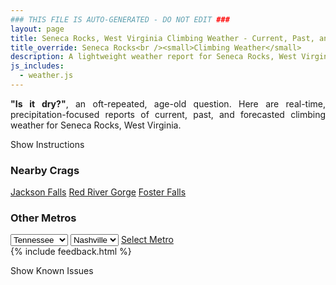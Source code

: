 ```yaml
---
### THIS FILE IS AUTO-GENERATED - DO NOT EDIT ###
layout: page
title: Seneca Rocks, West Virginia Climbing Weather - Current, Past, and Forecasted Report
title_override: Seneca Rocks<br /><small>Climbing Weather</small>
description: A lightweight weather report for Seneca Rocks, West Virginia. Optimized for slow internet connections.
js_includes:
  - weather.js
---
```


<section class="measure center lh-copy f5-ns f6 ph2 mv4" style="text-align: justify;">
<strong>"Is it dry?"</strong>, an oft-repeated, age-old question. Here are real-time,
precipitation-focused reports of current, past, and forecasted climbing weather for Seneca Rocks, West Virginia.
</section>

<p id="settings-toggle" class="mw5 b center tc hover-light-red black-70 pointer">Show Instructions</p>
<section id="settings" class="overflow-hidden" style="display:none;">
    <div class="mv2 ph2 center">
        <div class="fn f6 tc pv2">
            <p class="measure lh-copy center"><strong>Show/hide hourly forecasts</strong> by clicking the desired day.</p>
            <hr class="mw5 p0 mv2 o-60 b0 bt b--light-red light-red bg-light-red">
            <p class="measure lh-copy center"><strong>Current and Past conditions</strong> are measured by the nearest weather station. <strong>Forecast conditions</strong> are calculated and polled separately.</p>
            <hr class="mw5 p0 mv2 o-60 b0 bt b--light-red light-red bg-light-red">
            <p class="measure lh-copy center"><strong>Having issues?</strong> Try <a id="clear-cache" class="no-underline relative fancy-link light-red hover-light-red" href="#">clearing the local cache</a>.</p>
            <hr class="mw5 p0 mv2 o-60 b0 bt b--light-red light-red bg-light-red">
            <p class="measure lh-copy center">Weather data sourced from <a class="no-underline fancy-link relative light-red" target="_blank" href="https://www.weather.gov/documentation/services-web-api">weather.gov</a>.</p>
        </div>
    </div>
</section>
<section id="weather" data-crag="seneca-rocks-west-virginia" class="mv4-ns mv3 ph2 center"></section>
<section id="nearby" class="tc lh-copy">
  <h3>Nearby Crags</h3>
<a class="nowrap no-underline fancy-link relative light-red mh3" href="/crags/jackson-falls-illinois-weather.html">Jackson Falls</a>
<a class="nowrap no-underline fancy-link relative light-red mh3" href="/crags/red-river-gorge-kentucky-weather.html">Red River Gorge</a>
<a class="nowrap no-underline fancy-link relative light-red mh3" href="/crags/foster-falls-tennessee-weather.html">Foster Falls</a>
</section>
<section id="nearby" class="tc lh-copy">
  <h3>Other Metros</h3>
  <select class="ma1 bg-near-white pa2" id="stateSel">
    <option value="Texas">Texas</option>
    <option value="Washington">Washington</option>
    <option value="Colorado">Colorado</option>
    <option value="Tennessee" selected>Tennessee</option>
    <option value="Utah">Utah</option>
    <option value="California">California</option>
  </select>
  <select class="ma1 bg-near-white pa2" id="citySel">
    <option value="Nashville" selected>Nashville</option>
  </select>
  <a id="selectMetro" class="f6 link dim ph3 pv2 ma1 dib white bg-light-red" href="/crags/nashville-tennessee-weather.html">Select Metro</a>
  <script>
    var states = [];
    states["Texas"] = "Austin"
    states["Washington"] = "Seattle"
    states["Colorado"] = "Denver"
    states["Tennessee"] = "Nashville"
    states["Utah"] = "Salt Lake City"
    states["California"] = "San Francisco|Los Angeles"
  </script>
</section>
{% include feedback.html %}
<p id="issues-toggle" class="mw5 b center tc hover-light-red black-70 pointer">Show Known Issues</p>
<section id="issues" class="overflow-hidden tc f6">
</section>

<script>
  var weekly_LWX_14_57 = {"updated":"2021-11-27T08:31:33+00:00","units":"us","forecastGenerator":"BaselineForecastGenerator","generatedAt":"2021-11-27T08:45:54+00:00","updateTime":"2021-11-27T08:31:33+00:00","validTimes":"2021-11-27T02:00:00+00:00/P7DT23H","elevation":{"unitCode":"wmoUnit:m","value":631.8504},"periods":[{"number":1,"name":"Overnight","startTime":"2021-11-27T03:00:00-05:00","endTime":"2021-11-27T06:00:00-05:00","isDaytime":false,"temperature":23,"temperatureUnit":"F","temperatureTrend":null,"windSpeed":"10 mph","windDirection":"W","icon":"https://api.weather.gov/icons/land/night/snow,20?size=medium","shortForecast":"Slight Chance Snow Showers","detailedForecast":"A slight chance of snow showers. Mostly cloudy, with a low around 23. West wind around 10 mph, with gusts as high as 23 mph. Chance of precipitation is 20%."},{"number":2,"name":"Saturday","startTime":"2021-11-27T06:00:00-05:00","endTime":"2021-11-27T18:00:00-05:00","isDaytime":true,"temperature":40,"temperatureUnit":"F","temperatureTrend":null,"windSpeed":"6 to 10 mph","windDirection":"W","icon":"https://api.weather.gov/icons/land/day/snow,20/sct?size=medium","shortForecast":"Slight Chance Snow Showers then Mostly Sunny","detailedForecast":"A slight chance of snow showers before 7am. Mostly sunny, with a high near 40. West wind 6 to 10 mph, with gusts as high as 24 mph. Chance of precipitation is 20%."},{"number":3,"name":"Saturday Night","startTime":"2021-11-27T18:00:00-05:00","endTime":"2021-11-28T06:00:00-05:00","isDaytime":false,"temperature":32,"temperatureUnit":"F","temperatureTrend":null,"windSpeed":"3 to 9 mph","windDirection":"SW","icon":"https://api.weather.gov/icons/land/night/snow,30/snow,20?size=medium","shortForecast":"Chance Light Snow","detailedForecast":"A chance of snow between 7pm and midnight, then a slight chance of rain and snow between midnight and 4am. Partly cloudy, with a low around 32. Southwest wind 3 to 9 mph. Chance of precipitation is 30%."},{"number":4,"name":"Sunday","startTime":"2021-11-28T06:00:00-05:00","endTime":"2021-11-28T18:00:00-05:00","isDaytime":true,"temperature":42,"temperatureUnit":"F","temperatureTrend":null,"windSpeed":"8 to 13 mph","windDirection":"W","icon":"https://api.weather.gov/icons/land/day/bkn/snow,20?size=medium","shortForecast":"Partly Sunny then Slight Chance Rain And Snow Showers","detailedForecast":"A slight chance of rain and snow showers after 1pm. Partly sunny, with a high near 42. West wind 8 to 13 mph, with gusts as high as 28 mph. Chance of precipitation is 20%."},{"number":5,"name":"Sunday Night","startTime":"2021-11-28T18:00:00-05:00","endTime":"2021-11-29T06:00:00-05:00","isDaytime":false,"temperature":24,"temperatureUnit":"F","temperatureTrend":null,"windSpeed":"13 mph","windDirection":"W","icon":"https://api.weather.gov/icons/land/night/snow,30?size=medium","shortForecast":"Chance Rain And Snow Showers","detailedForecast":"A chance of rain and snow showers. Mostly cloudy, with a low around 24. West wind around 13 mph, with gusts as high as 25 mph. Chance of precipitation is 30%. New snow accumulation of less than half an inch possible."},{"number":6,"name":"Monday","startTime":"2021-11-29T06:00:00-05:00","endTime":"2021-11-29T18:00:00-05:00","isDaytime":true,"temperature":34,"temperatureUnit":"F","temperatureTrend":null,"windSpeed":"8 to 12 mph","windDirection":"W","icon":"https://api.weather.gov/icons/land/day/snow,30/snow,20?size=medium","shortForecast":"Chance Snow Showers","detailedForecast":"A chance of snow showers before 1pm. Partly sunny, with a high near 34. Chance of precipitation is 30%. New snow accumulation of less than half an inch possible."},{"number":7,"name":"Monday Night","startTime":"2021-11-29T18:00:00-05:00","endTime":"2021-11-30T06:00:00-05:00","isDaytime":false,"temperature":26,"temperatureUnit":"F","temperatureTrend":null,"windSpeed":"7 mph","windDirection":"W","icon":"https://api.weather.gov/icons/land/night/bkn/snow?size=medium","shortForecast":"Mostly Cloudy then Slight Chance Snow Showers","detailedForecast":"A slight chance of snow showers after 1am. Mostly cloudy, with a low around 26."},{"number":8,"name":"Tuesday","startTime":"2021-11-30T06:00:00-05:00","endTime":"2021-11-30T18:00:00-05:00","isDaytime":true,"temperature":46,"temperatureUnit":"F","temperatureTrend":null,"windSpeed":"6 to 12 mph","windDirection":"W","icon":"https://api.weather.gov/icons/land/day/snow/sct?size=medium","shortForecast":"Slight Chance Snow Showers then Mostly Sunny","detailedForecast":"A slight chance of snow showers before 7am. Mostly sunny, with a high near 46."},{"number":9,"name":"Tuesday Night","startTime":"2021-11-30T18:00:00-05:00","endTime":"2021-12-01T06:00:00-05:00","isDaytime":false,"temperature":32,"temperatureUnit":"F","temperatureTrend":null,"windSpeed":"10 mph","windDirection":"W","icon":"https://api.weather.gov/icons/land/night/sct?size=medium","shortForecast":"Partly Cloudy","detailedForecast":"Partly cloudy, with a low around 32."},{"number":10,"name":"Wednesday","startTime":"2021-12-01T06:00:00-05:00","endTime":"2021-12-01T18:00:00-05:00","isDaytime":true,"temperature":46,"temperatureUnit":"F","temperatureTrend":null,"windSpeed":"10 mph","windDirection":"W","icon":"https://api.weather.gov/icons/land/day/sct?size=medium","shortForecast":"Mostly Sunny","detailedForecast":"Mostly sunny, with a high near 46."},{"number":11,"name":"Wednesday Night","startTime":"2021-12-01T18:00:00-05:00","endTime":"2021-12-02T06:00:00-05:00","isDaytime":false,"temperature":35,"temperatureUnit":"F","temperatureTrend":null,"windSpeed":"8 to 12 mph","windDirection":"W","icon":"https://api.weather.gov/icons/land/night/bkn?size=medium","shortForecast":"Mostly Cloudy","detailedForecast":"Mostly cloudy, with a low around 35."},{"number":12,"name":"Thursday","startTime":"2021-12-02T06:00:00-05:00","endTime":"2021-12-02T18:00:00-05:00","isDaytime":true,"temperature":53,"temperatureUnit":"F","temperatureTrend":null,"windSpeed":"14 mph","windDirection":"W","icon":"https://api.weather.gov/icons/land/day/bkn?size=medium","shortForecast":"Partly Sunny","detailedForecast":"Partly sunny, with a high near 53."},{"number":13,"name":"Thursday Night","startTime":"2021-12-02T18:00:00-05:00","endTime":"2021-12-03T06:00:00-05:00","isDaytime":false,"temperature":40,"temperatureUnit":"F","temperatureTrend":null,"windSpeed":"12 mph","windDirection":"W","icon":"https://api.weather.gov/icons/land/night/sct?size=medium","shortForecast":"Partly Cloudy","detailedForecast":"Partly cloudy, with a low around 40."},{"number":14,"name":"Friday","startTime":"2021-12-03T06:00:00-05:00","endTime":"2021-12-03T18:00:00-05:00","isDaytime":true,"temperature":56,"temperatureUnit":"F","temperatureTrend":null,"windSpeed":"10 mph","windDirection":"W","icon":"https://api.weather.gov/icons/land/day/sct/rain_showers?size=medium","shortForecast":"Mostly Sunny then Slight Chance Rain Showers","detailedForecast":"A slight chance of rain showers after 1pm. Mostly sunny, with a high near 56."}]}
  var hourly_LWX_14_57 = {"@context":["https://geojson.org/geojson-ld/geojson-context.jsonld",{"@version":"1.1","wx":"https://api.weather.gov/ontology#","geo":"http://www.opengis.net/ont/geosparql#","unit":"http://codes.wmo.int/common/unit/","@vocab":"https://api.weather.gov/ontology#"}],"type":"Feature","geometry":{"type":"Polygon","coordinates":[[[-79.3972496,38.8393141],[-79.40051389999999,38.8173131],[-79.37227449999999,38.8147678],[-79.36900429999999,38.8367685],[-79.3972496,38.8393141]]]},"properties":{"updated":"2021-11-27T08:31:33+00:00","units":"us","forecastGenerator":"HourlyForecastGenerator","generatedAt":"2021-11-27T08:45:56+00:00","updateTime":"2021-11-27T08:31:33+00:00","validTimes":"2021-11-27T02:00:00+00:00/P7DT23H","elevation":{"unitCode":"wmoUnit:m","value":631.8504},"periods":[{"number":1,"name":"","startTime":"2021-11-27T03:00:00-05:00","endTime":"2021-11-27T04:00:00-05:00","isDaytime":false,"temperature":24,"temperatureUnit":"F","temperatureTrend":null,"windSpeed":"10 mph","windDirection":"W","icon":"https://api.weather.gov/icons/land/night/snow,20?size=small","shortForecast":"Slight Chance Snow Showers","detailedForecast":""},{"number":2,"name":"","startTime":"2021-11-27T04:00:00-05:00","endTime":"2021-11-27T05:00:00-05:00","isDaytime":false,"temperature":24,"temperatureUnit":"F","temperatureTrend":null,"windSpeed":"10 mph","windDirection":"W","icon":"https://api.weather.gov/icons/land/night/snow,20?size=small","shortForecast":"Slight Chance Snow Showers","detailedForecast":""},{"number":3,"name":"","startTime":"2021-11-27T05:00:00-05:00","endTime":"2021-11-27T06:00:00-05:00","isDaytime":false,"temperature":23,"temperatureUnit":"F","temperatureTrend":null,"windSpeed":"10 mph","windDirection":"W","icon":"https://api.weather.gov/icons/land/night/snow,20?size=small","shortForecast":"Slight Chance Snow Showers","detailedForecast":""},{"number":4,"name":"","startTime":"2021-11-27T06:00:00-05:00","endTime":"2021-11-27T07:00:00-05:00","isDaytime":true,"temperature":23,"temperatureUnit":"F","temperatureTrend":null,"windSpeed":"10 mph","windDirection":"W","icon":"https://api.weather.gov/icons/land/day/snow,20?size=small","shortForecast":"Slight Chance Snow Showers","detailedForecast":""},{"number":5,"name":"","startTime":"2021-11-27T07:00:00-05:00","endTime":"2021-11-27T08:00:00-05:00","isDaytime":true,"temperature":23,"temperatureUnit":"F","temperatureTrend":null,"windSpeed":"9 mph","windDirection":"W","icon":"https://api.weather.gov/icons/land/day/bkn?size=small","shortForecast":"Mostly Cloudy","detailedForecast":""},{"number":6,"name":"","startTime":"2021-11-27T08:00:00-05:00","endTime":"2021-11-27T09:00:00-05:00","isDaytime":true,"temperature":24,"temperatureUnit":"F","temperatureTrend":null,"windSpeed":"9 mph","windDirection":"W","icon":"https://api.weather.gov/icons/land/day/bkn?size=small","shortForecast":"Partly Sunny","detailedForecast":""},{"number":7,"name":"","startTime":"2021-11-27T09:00:00-05:00","endTime":"2021-11-27T10:00:00-05:00","isDaytime":true,"temperature":24,"temperatureUnit":"F","temperatureTrend":null,"windSpeed":"9 mph","windDirection":"W","icon":"https://api.weather.gov/icons/land/day/sct?size=small","shortForecast":"Mostly Sunny","detailedForecast":""},{"number":8,"name":"","startTime":"2021-11-27T10:00:00-05:00","endTime":"2021-11-27T11:00:00-05:00","isDaytime":true,"temperature":29,"temperatureUnit":"F","temperatureTrend":null,"windSpeed":"10 mph","windDirection":"W","icon":"https://api.weather.gov/icons/land/day/sct?size=small","shortForecast":"Mostly Sunny","detailedForecast":""},{"number":9,"name":"","startTime":"2021-11-27T11:00:00-05:00","endTime":"2021-11-27T12:00:00-05:00","isDaytime":true,"temperature":32,"temperatureUnit":"F","temperatureTrend":null,"windSpeed":"10 mph","windDirection":"W","icon":"https://api.weather.gov/icons/land/day/sct?size=small","shortForecast":"Mostly Sunny","detailedForecast":""},{"number":10,"name":"","startTime":"2021-11-27T12:00:00-05:00","endTime":"2021-11-27T13:00:00-05:00","isDaytime":true,"temperature":36,"temperatureUnit":"F","temperatureTrend":null,"windSpeed":"10 mph","windDirection":"W","icon":"https://api.weather.gov/icons/land/day/sct?size=small","shortForecast":"Mostly Sunny","detailedForecast":""},{"number":11,"name":"","startTime":"2021-11-27T13:00:00-05:00","endTime":"2021-11-27T14:00:00-05:00","isDaytime":true,"temperature":38,"temperatureUnit":"F","temperatureTrend":null,"windSpeed":"10 mph","windDirection":"W","icon":"https://api.weather.gov/icons/land/day/sct?size=small","shortForecast":"Mostly Sunny","detailedForecast":""},{"number":12,"name":"","startTime":"2021-11-27T14:00:00-05:00","endTime":"2021-11-27T15:00:00-05:00","isDaytime":true,"temperature":40,"temperatureUnit":"F","temperatureTrend":null,"windSpeed":"9 mph","windDirection":"W","icon":"https://api.weather.gov/icons/land/day/sct?size=small","shortForecast":"Mostly Sunny","detailedForecast":""},{"number":13,"name":"","startTime":"2021-11-27T15:00:00-05:00","endTime":"2021-11-27T16:00:00-05:00","isDaytime":true,"temperature":40,"temperatureUnit":"F","temperatureTrend":null,"windSpeed":"8 mph","windDirection":"W","icon":"https://api.weather.gov/icons/land/day/sct?size=small","shortForecast":"Mostly Sunny","detailedForecast":""},{"number":14,"name":"","startTime":"2021-11-27T16:00:00-05:00","endTime":"2021-11-27T17:00:00-05:00","isDaytime":true,"temperature":39,"temperatureUnit":"F","temperatureTrend":null,"windSpeed":"7 mph","windDirection":"W","icon":"https://api.weather.gov/icons/land/day/sct?size=small","shortForecast":"Mostly Sunny","detailedForecast":""},{"number":15,"name":"","startTime":"2021-11-27T17:00:00-05:00","endTime":"2021-11-27T18:00:00-05:00","isDaytime":true,"temperature":35,"temperatureUnit":"F","temperatureTrend":null,"windSpeed":"6 mph","windDirection":"W","icon":"https://api.weather.gov/icons/land/day/bkn?size=small","shortForecast":"Partly Sunny","detailedForecast":""},{"number":16,"name":"","startTime":"2021-11-27T18:00:00-05:00","endTime":"2021-11-27T19:00:00-05:00","isDaytime":false,"temperature":33,"temperatureUnit":"F","temperatureTrend":null,"windSpeed":"5 mph","windDirection":"SW","icon":"https://api.weather.gov/icons/land/night/bkn?size=small","shortForecast":"Mostly Cloudy","detailedForecast":""},{"number":17,"name":"","startTime":"2021-11-27T19:00:00-05:00","endTime":"2021-11-27T20:00:00-05:00","isDaytime":false,"temperature":33,"temperatureUnit":"F","temperatureTrend":null,"windSpeed":"3 mph","windDirection":"SW","icon":"https://api.weather.gov/icons/land/night/snow?size=small","shortForecast":"Chance Light Snow","detailedForecast":""},{"number":18,"name":"","startTime":"2021-11-27T20:00:00-05:00","endTime":"2021-11-27T21:00:00-05:00","isDaytime":false,"temperature":33,"temperatureUnit":"F","temperatureTrend":null,"windSpeed":"3 mph","windDirection":"SW","icon":"https://api.weather.gov/icons/land/night/snow?size=small","shortForecast":"Chance Light Snow","detailedForecast":""},{"number":19,"name":"","startTime":"2021-11-27T21:00:00-05:00","endTime":"2021-11-27T22:00:00-05:00","isDaytime":false,"temperature":33,"temperatureUnit":"F","temperatureTrend":null,"windSpeed":"3 mph","windDirection":"S","icon":"https://api.weather.gov/icons/land/night/snow?size=small","shortForecast":"Chance Light Snow","detailedForecast":""},{"number":20,"name":"","startTime":"2021-11-27T22:00:00-05:00","endTime":"2021-11-27T23:00:00-05:00","isDaytime":false,"temperature":33,"temperatureUnit":"F","temperatureTrend":null,"windSpeed":"3 mph","windDirection":"S","icon":"https://api.weather.gov/icons/land/night/snow?size=small","shortForecast":"Slight Chance Light Snow","detailedForecast":""},{"number":21,"name":"","startTime":"2021-11-27T23:00:00-05:00","endTime":"2021-11-28T00:00:00-05:00","isDaytime":false,"temperature":34,"temperatureUnit":"F","temperatureTrend":null,"windSpeed":"5 mph","windDirection":"S","icon":"https://api.weather.gov/icons/land/night/snow?size=small","shortForecast":"Slight Chance Light Snow","detailedForecast":""},{"number":22,"name":"","startTime":"2021-11-28T00:00:00-05:00","endTime":"2021-11-28T01:00:00-05:00","isDaytime":false,"temperature":35,"temperatureUnit":"F","temperatureTrend":null,"windSpeed":"6 mph","windDirection":"SW","icon":"https://api.weather.gov/icons/land/night/snow?size=small","shortForecast":"Slight Chance Rain And Snow","detailedForecast":""},{"number":23,"name":"","startTime":"2021-11-28T01:00:00-05:00","endTime":"2021-11-28T02:00:00-05:00","isDaytime":false,"temperature":36,"temperatureUnit":"F","temperatureTrend":null,"windSpeed":"7 mph","windDirection":"SW","icon":"https://api.weather.gov/icons/land/night/snow?size=small","shortForecast":"Slight Chance Rain And Snow","detailedForecast":""},{"number":24,"name":"","startTime":"2021-11-28T02:00:00-05:00","endTime":"2021-11-28T03:00:00-05:00","isDaytime":false,"temperature":36,"temperatureUnit":"F","temperatureTrend":null,"windSpeed":"8 mph","windDirection":"W","icon":"https://api.weather.gov/icons/land/night/snow?size=small","shortForecast":"Slight Chance Rain And Snow","detailedForecast":""},{"number":25,"name":"","startTime":"2021-11-28T03:00:00-05:00","endTime":"2021-11-28T04:00:00-05:00","isDaytime":false,"temperature":35,"temperatureUnit":"F","temperatureTrend":null,"windSpeed":"9 mph","windDirection":"W","icon":"https://api.weather.gov/icons/land/night/snow?size=small","shortForecast":"Slight Chance Rain And Snow","detailedForecast":""},{"number":26,"name":"","startTime":"2021-11-28T04:00:00-05:00","endTime":"2021-11-28T05:00:00-05:00","isDaytime":false,"temperature":35,"temperatureUnit":"F","temperatureTrend":null,"windSpeed":"9 mph","windDirection":"W","icon":"https://api.weather.gov/icons/land/night/sct?size=small","shortForecast":"Partly Cloudy","detailedForecast":""},{"number":27,"name":"","startTime":"2021-11-28T05:00:00-05:00","endTime":"2021-11-28T06:00:00-05:00","isDaytime":false,"temperature":34,"temperatureUnit":"F","temperatureTrend":null,"windSpeed":"9 mph","windDirection":"W","icon":"https://api.weather.gov/icons/land/night/sct?size=small","shortForecast":"Partly Cloudy","detailedForecast":""},{"number":28,"name":"","startTime":"2021-11-28T06:00:00-05:00","endTime":"2021-11-28T07:00:00-05:00","isDaytime":true,"temperature":34,"temperatureUnit":"F","temperatureTrend":null,"windSpeed":"9 mph","windDirection":"W","icon":"https://api.weather.gov/icons/land/day/sct?size=small","shortForecast":"Mostly Sunny","detailedForecast":""},{"number":29,"name":"","startTime":"2021-11-28T07:00:00-05:00","endTime":"2021-11-28T08:00:00-05:00","isDaytime":true,"temperature":35,"temperatureUnit":"F","temperatureTrend":null,"windSpeed":"8 mph","windDirection":"W","icon":"https://api.weather.gov/icons/land/day/sct?size=small","shortForecast":"Mostly Sunny","detailedForecast":""},{"number":30,"name":"","startTime":"2021-11-28T08:00:00-05:00","endTime":"2021-11-28T09:00:00-05:00","isDaytime":true,"temperature":36,"temperatureUnit":"F","temperatureTrend":null,"windSpeed":"9 mph","windDirection":"W","icon":"https://api.weather.gov/icons/land/day/sct?size=small","shortForecast":"Mostly Sunny","detailedForecast":""},{"number":31,"name":"","startTime":"2021-11-28T09:00:00-05:00","endTime":"2021-11-28T10:00:00-05:00","isDaytime":true,"temperature":39,"temperatureUnit":"F","temperatureTrend":null,"windSpeed":"10 mph","windDirection":"W","icon":"https://api.weather.gov/icons/land/day/sct?size=small","shortForecast":"Mostly Sunny","detailedForecast":""},{"number":32,"name":"","startTime":"2021-11-28T10:00:00-05:00","endTime":"2021-11-28T11:00:00-05:00","isDaytime":true,"temperature":40,"temperatureUnit":"F","temperatureTrend":null,"windSpeed":"12 mph","windDirection":"W","icon":"https://api.weather.gov/icons/land/day/bkn?size=small","shortForecast":"Partly Sunny","detailedForecast":""},{"number":33,"name":"","startTime":"2021-11-28T11:00:00-05:00","endTime":"2021-11-28T12:00:00-05:00","isDaytime":true,"temperature":41,"temperatureUnit":"F","temperatureTrend":null,"windSpeed":"12 mph","windDirection":"W","icon":"https://api.weather.gov/icons/land/day/bkn?size=small","shortForecast":"Partly Sunny","detailedForecast":""},{"number":34,"name":"","startTime":"2021-11-28T12:00:00-05:00","endTime":"2021-11-28T13:00:00-05:00","isDaytime":true,"temperature":41,"temperatureUnit":"F","temperatureTrend":null,"windSpeed":"12 mph","windDirection":"W","icon":"https://api.weather.gov/icons/land/day/bkn?size=small","shortForecast":"Partly Sunny","detailedForecast":""},{"number":35,"name":"","startTime":"2021-11-28T13:00:00-05:00","endTime":"2021-11-28T14:00:00-05:00","isDaytime":true,"temperature":41,"temperatureUnit":"F","temperatureTrend":null,"windSpeed":"13 mph","windDirection":"W","icon":"https://api.weather.gov/icons/land/day/snow?size=small","shortForecast":"Slight Chance Rain And Snow Showers","detailedForecast":""},{"number":36,"name":"","startTime":"2021-11-28T14:00:00-05:00","endTime":"2021-11-28T15:00:00-05:00","isDaytime":true,"temperature":40,"temperatureUnit":"F","temperatureTrend":null,"windSpeed":"13 mph","windDirection":"W","icon":"https://api.weather.gov/icons/land/day/snow?size=small","shortForecast":"Slight Chance Rain And Snow Showers","detailedForecast":""},{"number":37,"name":"","startTime":"2021-11-28T15:00:00-05:00","endTime":"2021-11-28T16:00:00-05:00","isDaytime":true,"temperature":39,"temperatureUnit":"F","temperatureTrend":null,"windSpeed":"13 mph","windDirection":"W","icon":"https://api.weather.gov/icons/land/day/snow?size=small","shortForecast":"Slight Chance Rain And Snow Showers","detailedForecast":""},{"number":38,"name":"","startTime":"2021-11-28T16:00:00-05:00","endTime":"2021-11-28T17:00:00-05:00","isDaytime":true,"temperature":38,"temperatureUnit":"F","temperatureTrend":null,"windSpeed":"13 mph","windDirection":"W","icon":"https://api.weather.gov/icons/land/day/snow?size=small","shortForecast":"Slight Chance Rain And Snow Showers","detailedForecast":""},{"number":39,"name":"","startTime":"2021-11-28T17:00:00-05:00","endTime":"2021-11-28T18:00:00-05:00","isDaytime":true,"temperature":36,"temperatureUnit":"F","temperatureTrend":null,"windSpeed":"13 mph","windDirection":"W","icon":"https://api.weather.gov/icons/land/day/snow?size=small","shortForecast":"Slight Chance Rain And Snow Showers","detailedForecast":""},{"number":40,"name":"","startTime":"2021-11-28T18:00:00-05:00","endTime":"2021-11-28T19:00:00-05:00","isDaytime":false,"temperature":35,"temperatureUnit":"F","temperatureTrend":null,"windSpeed":"13 mph","windDirection":"W","icon":"https://api.weather.gov/icons/land/night/snow?size=small","shortForecast":"Slight Chance Rain And Snow Showers","detailedForecast":""},{"number":41,"name":"","startTime":"2021-11-28T19:00:00-05:00","endTime":"2021-11-28T20:00:00-05:00","isDaytime":false,"temperature":33,"temperatureUnit":"F","temperatureTrend":null,"windSpeed":"13 mph","windDirection":"W","icon":"https://api.weather.gov/icons/land/night/snow?size=small","shortForecast":"Chance Rain And Snow Showers","detailedForecast":""},{"number":42,"name":"","startTime":"2021-11-28T20:00:00-05:00","endTime":"2021-11-28T21:00:00-05:00","isDaytime":false,"temperature":32,"temperatureUnit":"F","temperatureTrend":null,"windSpeed":"13 mph","windDirection":"W","icon":"https://api.weather.gov/icons/land/night/snow?size=small","shortForecast":"Chance Rain And Snow Showers","detailedForecast":""},{"number":43,"name":"","startTime":"2021-11-28T21:00:00-05:00","endTime":"2021-11-28T22:00:00-05:00","isDaytime":false,"temperature":31,"temperatureUnit":"F","temperatureTrend":null,"windSpeed":"13 mph","windDirection":"W","icon":"https://api.weather.gov/icons/land/night/snow?size=small","shortForecast":"Chance Rain And Snow Showers","detailedForecast":""},{"number":44,"name":"","startTime":"2021-11-28T22:00:00-05:00","endTime":"2021-11-28T23:00:00-05:00","isDaytime":false,"temperature":30,"temperatureUnit":"F","temperatureTrend":null,"windSpeed":"13 mph","windDirection":"W","icon":"https://api.weather.gov/icons/land/night/snow?size=small","shortForecast":"Chance Snow Showers","detailedForecast":""},{"number":45,"name":"","startTime":"2021-11-28T23:00:00-05:00","endTime":"2021-11-29T00:00:00-05:00","isDaytime":false,"temperature":29,"temperatureUnit":"F","temperatureTrend":null,"windSpeed":"13 mph","windDirection":"W","icon":"https://api.weather.gov/icons/land/night/snow?size=small","shortForecast":"Chance Snow Showers","detailedForecast":""},{"number":46,"name":"","startTime":"2021-11-29T00:00:00-05:00","endTime":"2021-11-29T01:00:00-05:00","isDaytime":false,"temperature":28,"temperatureUnit":"F","temperatureTrend":null,"windSpeed":"13 mph","windDirection":"W","icon":"https://api.weather.gov/icons/land/night/snow?size=small","shortForecast":"Chance Snow Showers","detailedForecast":""},{"number":47,"name":"","startTime":"2021-11-29T01:00:00-05:00","endTime":"2021-11-29T02:00:00-05:00","isDaytime":false,"temperature":27,"temperatureUnit":"F","temperatureTrend":null,"windSpeed":"13 mph","windDirection":"W","icon":"https://api.weather.gov/icons/land/night/snow?size=small","shortForecast":"Chance Snow Showers","detailedForecast":""},{"number":48,"name":"","startTime":"2021-11-29T02:00:00-05:00","endTime":"2021-11-29T03:00:00-05:00","isDaytime":false,"temperature":26,"temperatureUnit":"F","temperatureTrend":null,"windSpeed":"13 mph","windDirection":"W","icon":"https://api.weather.gov/icons/land/night/snow?size=small","shortForecast":"Chance Snow Showers","detailedForecast":""},{"number":49,"name":"","startTime":"2021-11-29T03:00:00-05:00","endTime":"2021-11-29T04:00:00-05:00","isDaytime":false,"temperature":25,"temperatureUnit":"F","temperatureTrend":null,"windSpeed":"13 mph","windDirection":"W","icon":"https://api.weather.gov/icons/land/night/snow?size=small","shortForecast":"Chance Snow Showers","detailedForecast":""},{"number":50,"name":"","startTime":"2021-11-29T04:00:00-05:00","endTime":"2021-11-29T05:00:00-05:00","isDaytime":false,"temperature":25,"temperatureUnit":"F","temperatureTrend":null,"windSpeed":"13 mph","windDirection":"W","icon":"https://api.weather.gov/icons/land/night/snow?size=small","shortForecast":"Chance Snow Showers","detailedForecast":""},{"number":51,"name":"","startTime":"2021-11-29T05:00:00-05:00","endTime":"2021-11-29T06:00:00-05:00","isDaytime":false,"temperature":25,"temperatureUnit":"F","temperatureTrend":null,"windSpeed":"12 mph","windDirection":"W","icon":"https://api.weather.gov/icons/land/night/snow?size=small","shortForecast":"Chance Snow Showers","detailedForecast":""},{"number":52,"name":"","startTime":"2021-11-29T06:00:00-05:00","endTime":"2021-11-29T07:00:00-05:00","isDaytime":true,"temperature":24,"temperatureUnit":"F","temperatureTrend":null,"windSpeed":"12 mph","windDirection":"W","icon":"https://api.weather.gov/icons/land/day/snow?size=small","shortForecast":"Chance Snow Showers","detailedForecast":""},{"number":53,"name":"","startTime":"2021-11-29T07:00:00-05:00","endTime":"2021-11-29T08:00:00-05:00","isDaytime":true,"temperature":25,"temperatureUnit":"F","temperatureTrend":null,"windSpeed":"12 mph","windDirection":"W","icon":"https://api.weather.gov/icons/land/day/snow?size=small","shortForecast":"Slight Chance Snow Showers","detailedForecast":""},{"number":54,"name":"","startTime":"2021-11-29T08:00:00-05:00","endTime":"2021-11-29T09:00:00-05:00","isDaytime":true,"temperature":26,"temperatureUnit":"F","temperatureTrend":null,"windSpeed":"12 mph","windDirection":"W","icon":"https://api.weather.gov/icons/land/day/snow?size=small","shortForecast":"Slight Chance Snow Showers","detailedForecast":""},{"number":55,"name":"","startTime":"2021-11-29T09:00:00-05:00","endTime":"2021-11-29T10:00:00-05:00","isDaytime":true,"temperature":28,"temperatureUnit":"F","temperatureTrend":null,"windSpeed":"12 mph","windDirection":"NW","icon":"https://api.weather.gov/icons/land/day/snow?size=small","shortForecast":"Slight Chance Snow Showers","detailedForecast":""},{"number":56,"name":"","startTime":"2021-11-29T10:00:00-05:00","endTime":"2021-11-29T11:00:00-05:00","isDaytime":true,"temperature":30,"temperatureUnit":"F","temperatureTrend":null,"windSpeed":"12 mph","windDirection":"NW","icon":"https://api.weather.gov/icons/land/day/snow?size=small","shortForecast":"Slight Chance Snow Showers","detailedForecast":""},{"number":57,"name":"","startTime":"2021-11-29T11:00:00-05:00","endTime":"2021-11-29T12:00:00-05:00","isDaytime":true,"temperature":32,"temperatureUnit":"F","temperatureTrend":null,"windSpeed":"12 mph","windDirection":"NW","icon":"https://api.weather.gov/icons/land/day/snow?size=small","shortForecast":"Slight Chance Snow Showers","detailedForecast":""},{"number":58,"name":"","startTime":"2021-11-29T12:00:00-05:00","endTime":"2021-11-29T13:00:00-05:00","isDaytime":true,"temperature":33,"temperatureUnit":"F","temperatureTrend":null,"windSpeed":"12 mph","windDirection":"NW","icon":"https://api.weather.gov/icons/land/day/snow?size=small","shortForecast":"Slight Chance Snow Showers","detailedForecast":""},{"number":59,"name":"","startTime":"2021-11-29T13:00:00-05:00","endTime":"2021-11-29T14:00:00-05:00","isDaytime":true,"temperature":34,"temperatureUnit":"F","temperatureTrend":null,"windSpeed":"12 mph","windDirection":"NW","icon":"https://api.weather.gov/icons/land/day/bkn?size=small","shortForecast":"Partly Sunny","detailedForecast":""},{"number":60,"name":"","startTime":"2021-11-29T14:00:00-05:00","endTime":"2021-11-29T15:00:00-05:00","isDaytime":true,"temperature":34,"temperatureUnit":"F","temperatureTrend":null,"windSpeed":"10 mph","windDirection":"W","icon":"https://api.weather.gov/icons/land/day/bkn?size=small","shortForecast":"Partly Sunny","detailedForecast":""},{"number":61,"name":"","startTime":"2021-11-29T15:00:00-05:00","endTime":"2021-11-29T16:00:00-05:00","isDaytime":true,"temperature":34,"temperatureUnit":"F","temperatureTrend":null,"windSpeed":"9 mph","windDirection":"W","icon":"https://api.weather.gov/icons/land/day/bkn?size=small","shortForecast":"Partly Sunny","detailedForecast":""},{"number":62,"name":"","startTime":"2021-11-29T16:00:00-05:00","endTime":"2021-11-29T17:00:00-05:00","isDaytime":true,"temperature":33,"temperatureUnit":"F","temperatureTrend":null,"windSpeed":"9 mph","windDirection":"W","icon":"https://api.weather.gov/icons/land/day/bkn?size=small","shortForecast":"Partly Sunny","detailedForecast":""},{"number":63,"name":"","startTime":"2021-11-29T17:00:00-05:00","endTime":"2021-11-29T18:00:00-05:00","isDaytime":true,"temperature":32,"temperatureUnit":"F","temperatureTrend":null,"windSpeed":"8 mph","windDirection":"W","icon":"https://api.weather.gov/icons/land/day/bkn?size=small","shortForecast":"Partly Sunny","detailedForecast":""},{"number":64,"name":"","startTime":"2021-11-29T18:00:00-05:00","endTime":"2021-11-29T19:00:00-05:00","isDaytime":false,"temperature":30,"temperatureUnit":"F","temperatureTrend":null,"windSpeed":"7 mph","windDirection":"W","icon":"https://api.weather.gov/icons/land/night/bkn?size=small","shortForecast":"Mostly Cloudy","detailedForecast":""},{"number":65,"name":"","startTime":"2021-11-29T19:00:00-05:00","endTime":"2021-11-29T20:00:00-05:00","isDaytime":false,"temperature":29,"temperatureUnit":"F","temperatureTrend":null,"windSpeed":"6 mph","windDirection":"W","icon":"https://api.weather.gov/icons/land/night/bkn?size=small","shortForecast":"Mostly Cloudy","detailedForecast":""},{"number":66,"name":"","startTime":"2021-11-29T20:00:00-05:00","endTime":"2021-11-29T21:00:00-05:00","isDaytime":false,"temperature":28,"temperatureUnit":"F","temperatureTrend":null,"windSpeed":"6 mph","windDirection":"W","icon":"https://api.weather.gov/icons/land/night/bkn?size=small","shortForecast":"Mostly Cloudy","detailedForecast":""},{"number":67,"name":"","startTime":"2021-11-29T21:00:00-05:00","endTime":"2021-11-29T22:00:00-05:00","isDaytime":false,"temperature":27,"temperatureUnit":"F","temperatureTrend":null,"windSpeed":"5 mph","windDirection":"W","icon":"https://api.weather.gov/icons/land/night/bkn?size=small","shortForecast":"Mostly Cloudy","detailedForecast":""},{"number":68,"name":"","startTime":"2021-11-29T22:00:00-05:00","endTime":"2021-11-29T23:00:00-05:00","isDaytime":false,"temperature":27,"temperatureUnit":"F","temperatureTrend":null,"windSpeed":"5 mph","windDirection":"W","icon":"https://api.weather.gov/icons/land/night/bkn?size=small","shortForecast":"Mostly Cloudy","detailedForecast":""},{"number":69,"name":"","startTime":"2021-11-29T23:00:00-05:00","endTime":"2021-11-30T00:00:00-05:00","isDaytime":false,"temperature":27,"temperatureUnit":"F","temperatureTrend":null,"windSpeed":"5 mph","windDirection":"W","icon":"https://api.weather.gov/icons/land/night/bkn?size=small","shortForecast":"Mostly Cloudy","detailedForecast":""},{"number":70,"name":"","startTime":"2021-11-30T00:00:00-05:00","endTime":"2021-11-30T01:00:00-05:00","isDaytime":false,"temperature":28,"temperatureUnit":"F","temperatureTrend":null,"windSpeed":"5 mph","windDirection":"W","icon":"https://api.weather.gov/icons/land/night/bkn?size=small","shortForecast":"Mostly Cloudy","detailedForecast":""},{"number":71,"name":"","startTime":"2021-11-30T01:00:00-05:00","endTime":"2021-11-30T02:00:00-05:00","isDaytime":false,"temperature":28,"temperatureUnit":"F","temperatureTrend":null,"windSpeed":"5 mph","windDirection":"SW","icon":"https://api.weather.gov/icons/land/night/snow?size=small","shortForecast":"Slight Chance Snow Showers","detailedForecast":""},{"number":72,"name":"","startTime":"2021-11-30T02:00:00-05:00","endTime":"2021-11-30T03:00:00-05:00","isDaytime":false,"temperature":28,"temperatureUnit":"F","temperatureTrend":null,"windSpeed":"6 mph","windDirection":"W","icon":"https://api.weather.gov/icons/land/night/snow?size=small","shortForecast":"Slight Chance Snow Showers","detailedForecast":""},{"number":73,"name":"","startTime":"2021-11-30T03:00:00-05:00","endTime":"2021-11-30T04:00:00-05:00","isDaytime":false,"temperature":28,"temperatureUnit":"F","temperatureTrend":null,"windSpeed":"7 mph","windDirection":"W","icon":"https://api.weather.gov/icons/land/night/snow?size=small","shortForecast":"Slight Chance Snow Showers","detailedForecast":""},{"number":74,"name":"","startTime":"2021-11-30T04:00:00-05:00","endTime":"2021-11-30T05:00:00-05:00","isDaytime":false,"temperature":28,"temperatureUnit":"F","temperatureTrend":null,"windSpeed":"7 mph","windDirection":"W","icon":"https://api.weather.gov/icons/land/night/snow?size=small","shortForecast":"Slight Chance Snow Showers","detailedForecast":""},{"number":75,"name":"","startTime":"2021-11-30T05:00:00-05:00","endTime":"2021-11-30T06:00:00-05:00","isDaytime":false,"temperature":28,"temperatureUnit":"F","temperatureTrend":null,"windSpeed":"7 mph","windDirection":"W","icon":"https://api.weather.gov/icons/land/night/snow?size=small","shortForecast":"Slight Chance Snow Showers","detailedForecast":""},{"number":76,"name":"","startTime":"2021-11-30T06:00:00-05:00","endTime":"2021-11-30T07:00:00-05:00","isDaytime":true,"temperature":28,"temperatureUnit":"F","temperatureTrend":null,"windSpeed":"7 mph","windDirection":"W","icon":"https://api.weather.gov/icons/land/day/snow?size=small","shortForecast":"Slight Chance Snow Showers","detailedForecast":""},{"number":77,"name":"","startTime":"2021-11-30T07:00:00-05:00","endTime":"2021-11-30T08:00:00-05:00","isDaytime":true,"temperature":29,"temperatureUnit":"F","temperatureTrend":null,"windSpeed":"6 mph","windDirection":"W","icon":"https://api.weather.gov/icons/land/day/sct?size=small","shortForecast":"Mostly Sunny","detailedForecast":""},{"number":78,"name":"","startTime":"2021-11-30T08:00:00-05:00","endTime":"2021-11-30T09:00:00-05:00","isDaytime":true,"temperature":32,"temperatureUnit":"F","temperatureTrend":null,"windSpeed":"8 mph","windDirection":"W","icon":"https://api.weather.gov/icons/land/day/sct?size=small","shortForecast":"Mostly Sunny","detailedForecast":""},{"number":79,"name":"","startTime":"2021-11-30T09:00:00-05:00","endTime":"2021-11-30T10:00:00-05:00","isDaytime":true,"temperature":37,"temperatureUnit":"F","temperatureTrend":null,"windSpeed":"9 mph","windDirection":"W","icon":"https://api.weather.gov/icons/land/day/sct?size=small","shortForecast":"Mostly Sunny","detailedForecast":""},{"number":80,"name":"","startTime":"2021-11-30T10:00:00-05:00","endTime":"2021-11-30T11:00:00-05:00","isDaytime":true,"temperature":40,"temperatureUnit":"F","temperatureTrend":null,"windSpeed":"10 mph","windDirection":"W","icon":"https://api.weather.gov/icons/land/day/sct?size=small","shortForecast":"Mostly Sunny","detailedForecast":""},{"number":81,"name":"","startTime":"2021-11-30T11:00:00-05:00","endTime":"2021-11-30T12:00:00-05:00","isDaytime":true,"temperature":43,"temperatureUnit":"F","temperatureTrend":null,"windSpeed":"12 mph","windDirection":"W","icon":"https://api.weather.gov/icons/land/day/sct?size=small","shortForecast":"Mostly Sunny","detailedForecast":""},{"number":82,"name":"","startTime":"2021-11-30T12:00:00-05:00","endTime":"2021-11-30T13:00:00-05:00","isDaytime":true,"temperature":44,"temperatureUnit":"F","temperatureTrend":null,"windSpeed":"12 mph","windDirection":"W","icon":"https://api.weather.gov/icons/land/day/sct?size=small","shortForecast":"Mostly Sunny","detailedForecast":""},{"number":83,"name":"","startTime":"2021-11-30T13:00:00-05:00","endTime":"2021-11-30T14:00:00-05:00","isDaytime":true,"temperature":45,"temperatureUnit":"F","temperatureTrend":null,"windSpeed":"12 mph","windDirection":"W","icon":"https://api.weather.gov/icons/land/day/sct?size=small","shortForecast":"Mostly Sunny","detailedForecast":""},{"number":84,"name":"","startTime":"2021-11-30T14:00:00-05:00","endTime":"2021-11-30T15:00:00-05:00","isDaytime":true,"temperature":45,"temperatureUnit":"F","temperatureTrend":null,"windSpeed":"12 mph","windDirection":"W","icon":"https://api.weather.gov/icons/land/day/sct?size=small","shortForecast":"Mostly Sunny","detailedForecast":""},{"number":85,"name":"","startTime":"2021-11-30T15:00:00-05:00","endTime":"2021-11-30T16:00:00-05:00","isDaytime":true,"temperature":44,"temperatureUnit":"F","temperatureTrend":null,"windSpeed":"12 mph","windDirection":"W","icon":"https://api.weather.gov/icons/land/day/sct?size=small","shortForecast":"Mostly Sunny","detailedForecast":""},{"number":86,"name":"","startTime":"2021-11-30T16:00:00-05:00","endTime":"2021-11-30T17:00:00-05:00","isDaytime":true,"temperature":43,"temperatureUnit":"F","temperatureTrend":null,"windSpeed":"12 mph","windDirection":"W","icon":"https://api.weather.gov/icons/land/day/sct?size=small","shortForecast":"Mostly Sunny","detailedForecast":""},{"number":87,"name":"","startTime":"2021-11-30T17:00:00-05:00","endTime":"2021-11-30T18:00:00-05:00","isDaytime":true,"temperature":42,"temperatureUnit":"F","temperatureTrend":null,"windSpeed":"12 mph","windDirection":"W","icon":"https://api.weather.gov/icons/land/day/sct?size=small","shortForecast":"Mostly Sunny","detailedForecast":""},{"number":88,"name":"","startTime":"2021-11-30T18:00:00-05:00","endTime":"2021-11-30T19:00:00-05:00","isDaytime":false,"temperature":40,"temperatureUnit":"F","temperatureTrend":null,"windSpeed":"10 mph","windDirection":"W","icon":"https://api.weather.gov/icons/land/night/sct?size=small","shortForecast":"Partly Cloudy","detailedForecast":""},{"number":89,"name":"","startTime":"2021-11-30T19:00:00-05:00","endTime":"2021-11-30T20:00:00-05:00","isDaytime":false,"temperature":39,"temperatureUnit":"F","temperatureTrend":null,"windSpeed":"10 mph","windDirection":"W","icon":"https://api.weather.gov/icons/land/night/sct?size=small","shortForecast":"Partly Cloudy","detailedForecast":""},{"number":90,"name":"","startTime":"2021-11-30T20:00:00-05:00","endTime":"2021-11-30T21:00:00-05:00","isDaytime":false,"temperature":38,"temperatureUnit":"F","temperatureTrend":null,"windSpeed":"10 mph","windDirection":"W","icon":"https://api.weather.gov/icons/land/night/sct?size=small","shortForecast":"Partly Cloudy","detailedForecast":""},{"number":91,"name":"","startTime":"2021-11-30T21:00:00-05:00","endTime":"2021-11-30T22:00:00-05:00","isDaytime":false,"temperature":37,"temperatureUnit":"F","temperatureTrend":null,"windSpeed":"10 mph","windDirection":"W","icon":"https://api.weather.gov/icons/land/night/sct?size=small","shortForecast":"Partly Cloudy","detailedForecast":""},{"number":92,"name":"","startTime":"2021-11-30T22:00:00-05:00","endTime":"2021-11-30T23:00:00-05:00","isDaytime":false,"temperature":37,"temperatureUnit":"F","temperatureTrend":null,"windSpeed":"10 mph","windDirection":"W","icon":"https://api.weather.gov/icons/land/night/sct?size=small","shortForecast":"Partly Cloudy","detailedForecast":""},{"number":93,"name":"","startTime":"2021-11-30T23:00:00-05:00","endTime":"2021-12-01T00:00:00-05:00","isDaytime":false,"temperature":37,"temperatureUnit":"F","temperatureTrend":null,"windSpeed":"10 mph","windDirection":"W","icon":"https://api.weather.gov/icons/land/night/sct?size=small","shortForecast":"Partly Cloudy","detailedForecast":""},{"number":94,"name":"","startTime":"2021-12-01T00:00:00-05:00","endTime":"2021-12-01T01:00:00-05:00","isDaytime":false,"temperature":36,"temperatureUnit":"F","temperatureTrend":null,"windSpeed":"10 mph","windDirection":"W","icon":"https://api.weather.gov/icons/land/night/bkn?size=small","shortForecast":"Mostly Cloudy","detailedForecast":""},{"number":95,"name":"","startTime":"2021-12-01T01:00:00-05:00","endTime":"2021-12-01T02:00:00-05:00","isDaytime":false,"temperature":36,"temperatureUnit":"F","temperatureTrend":null,"windSpeed":"10 mph","windDirection":"W","icon":"https://api.weather.gov/icons/land/night/bkn?size=small","shortForecast":"Mostly Cloudy","detailedForecast":""},{"number":96,"name":"","startTime":"2021-12-01T02:00:00-05:00","endTime":"2021-12-01T03:00:00-05:00","isDaytime":false,"temperature":36,"temperatureUnit":"F","temperatureTrend":null,"windSpeed":"10 mph","windDirection":"W","icon":"https://api.weather.gov/icons/land/night/bkn?size=small","shortForecast":"Mostly Cloudy","detailedForecast":""},{"number":97,"name":"","startTime":"2021-12-01T03:00:00-05:00","endTime":"2021-12-01T04:00:00-05:00","isDaytime":false,"temperature":35,"temperatureUnit":"F","temperatureTrend":null,"windSpeed":"10 mph","windDirection":"W","icon":"https://api.weather.gov/icons/land/night/bkn?size=small","shortForecast":"Mostly Cloudy","detailedForecast":""},{"number":98,"name":"","startTime":"2021-12-01T04:00:00-05:00","endTime":"2021-12-01T05:00:00-05:00","isDaytime":false,"temperature":35,"temperatureUnit":"F","temperatureTrend":null,"windSpeed":"10 mph","windDirection":"W","icon":"https://api.weather.gov/icons/land/night/bkn?size=small","shortForecast":"Mostly Cloudy","detailedForecast":""},{"number":99,"name":"","startTime":"2021-12-01T05:00:00-05:00","endTime":"2021-12-01T06:00:00-05:00","isDaytime":false,"temperature":34,"temperatureUnit":"F","temperatureTrend":null,"windSpeed":"10 mph","windDirection":"W","icon":"https://api.weather.gov/icons/land/night/bkn?size=small","shortForecast":"Mostly Cloudy","detailedForecast":""},{"number":100,"name":"","startTime":"2021-12-01T06:00:00-05:00","endTime":"2021-12-01T07:00:00-05:00","isDaytime":true,"temperature":34,"temperatureUnit":"F","temperatureTrend":null,"windSpeed":"10 mph","windDirection":"W","icon":"https://api.weather.gov/icons/land/day/bkn?size=small","shortForecast":"Partly Sunny","detailedForecast":""},{"number":101,"name":"","startTime":"2021-12-01T07:00:00-05:00","endTime":"2021-12-01T08:00:00-05:00","isDaytime":true,"temperature":34,"temperatureUnit":"F","temperatureTrend":null,"windSpeed":"10 mph","windDirection":"W","icon":"https://api.weather.gov/icons/land/day/bkn?size=small","shortForecast":"Partly Sunny","detailedForecast":""},{"number":102,"name":"","startTime":"2021-12-01T08:00:00-05:00","endTime":"2021-12-01T09:00:00-05:00","isDaytime":true,"temperature":36,"temperatureUnit":"F","temperatureTrend":null,"windSpeed":"10 mph","windDirection":"W","icon":"https://api.weather.gov/icons/land/day/sct?size=small","shortForecast":"Mostly Sunny","detailedForecast":""},{"number":103,"name":"","startTime":"2021-12-01T09:00:00-05:00","endTime":"2021-12-01T10:00:00-05:00","isDaytime":true,"temperature":38,"temperatureUnit":"F","temperatureTrend":null,"windSpeed":"9 mph","windDirection":"W","icon":"https://api.weather.gov/icons/land/day/sct?size=small","shortForecast":"Mostly Sunny","detailedForecast":""},{"number":104,"name":"","startTime":"2021-12-01T10:00:00-05:00","endTime":"2021-12-01T11:00:00-05:00","isDaytime":true,"temperature":40,"temperatureUnit":"F","temperatureTrend":null,"windSpeed":"9 mph","windDirection":"W","icon":"https://api.weather.gov/icons/land/day/sct?size=small","shortForecast":"Mostly Sunny","detailedForecast":""},{"number":105,"name":"","startTime":"2021-12-01T11:00:00-05:00","endTime":"2021-12-01T12:00:00-05:00","isDaytime":true,"temperature":42,"temperatureUnit":"F","temperatureTrend":null,"windSpeed":"9 mph","windDirection":"W","icon":"https://api.weather.gov/icons/land/day/sct?size=small","shortForecast":"Mostly Sunny","detailedForecast":""},{"number":106,"name":"","startTime":"2021-12-01T12:00:00-05:00","endTime":"2021-12-01T13:00:00-05:00","isDaytime":true,"temperature":43,"temperatureUnit":"F","temperatureTrend":null,"windSpeed":"9 mph","windDirection":"W","icon":"https://api.weather.gov/icons/land/day/sct?size=small","shortForecast":"Mostly Sunny","detailedForecast":""},{"number":107,"name":"","startTime":"2021-12-01T13:00:00-05:00","endTime":"2021-12-01T14:00:00-05:00","isDaytime":true,"temperature":44,"temperatureUnit":"F","temperatureTrend":null,"windSpeed":"9 mph","windDirection":"W","icon":"https://api.weather.gov/icons/land/day/sct?size=small","shortForecast":"Mostly Sunny","detailedForecast":""},{"number":108,"name":"","startTime":"2021-12-01T14:00:00-05:00","endTime":"2021-12-01T15:00:00-05:00","isDaytime":true,"temperature":44,"temperatureUnit":"F","temperatureTrend":null,"windSpeed":"9 mph","windDirection":"W","icon":"https://api.weather.gov/icons/land/day/sct?size=small","shortForecast":"Mostly Sunny","detailedForecast":""},{"number":109,"name":"","startTime":"2021-12-01T15:00:00-05:00","endTime":"2021-12-01T16:00:00-05:00","isDaytime":true,"temperature":44,"temperatureUnit":"F","temperatureTrend":null,"windSpeed":"8 mph","windDirection":"W","icon":"https://api.weather.gov/icons/land/day/sct?size=small","shortForecast":"Mostly Sunny","detailedForecast":""},{"number":110,"name":"","startTime":"2021-12-01T16:00:00-05:00","endTime":"2021-12-01T17:00:00-05:00","isDaytime":true,"temperature":43,"temperatureUnit":"F","temperatureTrend":null,"windSpeed":"8 mph","windDirection":"W","icon":"https://api.weather.gov/icons/land/day/sct?size=small","shortForecast":"Mostly Sunny","detailedForecast":""},{"number":111,"name":"","startTime":"2021-12-01T17:00:00-05:00","endTime":"2021-12-01T18:00:00-05:00","isDaytime":true,"temperature":42,"temperatureUnit":"F","temperatureTrend":null,"windSpeed":"8 mph","windDirection":"W","icon":"https://api.weather.gov/icons/land/day/sct?size=small","shortForecast":"Mostly Sunny","detailedForecast":""},{"number":112,"name":"","startTime":"2021-12-01T18:00:00-05:00","endTime":"2021-12-01T19:00:00-05:00","isDaytime":false,"temperature":40,"temperatureUnit":"F","temperatureTrend":null,"windSpeed":"8 mph","windDirection":"W","icon":"https://api.weather.gov/icons/land/night/sct?size=small","shortForecast":"Partly Cloudy","detailedForecast":""},{"number":113,"name":"","startTime":"2021-12-01T19:00:00-05:00","endTime":"2021-12-01T20:00:00-05:00","isDaytime":false,"temperature":39,"temperatureUnit":"F","temperatureTrend":null,"windSpeed":"8 mph","windDirection":"SW","icon":"https://api.weather.gov/icons/land/night/sct?size=small","shortForecast":"Partly Cloudy","detailedForecast":""},{"number":114,"name":"","startTime":"2021-12-01T20:00:00-05:00","endTime":"2021-12-01T21:00:00-05:00","isDaytime":false,"temperature":38,"temperatureUnit":"F","temperatureTrend":null,"windSpeed":"8 mph","windDirection":"SW","icon":"https://api.weather.gov/icons/land/night/sct?size=small","shortForecast":"Partly Cloudy","detailedForecast":""},{"number":115,"name":"","startTime":"2021-12-01T21:00:00-05:00","endTime":"2021-12-01T22:00:00-05:00","isDaytime":false,"temperature":38,"temperatureUnit":"F","temperatureTrend":null,"windSpeed":"9 mph","windDirection":"SW","icon":"https://api.weather.gov/icons/land/night/sct?size=small","shortForecast":"Partly Cloudy","detailedForecast":""},{"number":116,"name":"","startTime":"2021-12-01T22:00:00-05:00","endTime":"2021-12-01T23:00:00-05:00","isDaytime":false,"temperature":38,"temperatureUnit":"F","temperatureTrend":null,"windSpeed":"9 mph","windDirection":"SW","icon":"https://api.weather.gov/icons/land/night/sct?size=small","shortForecast":"Partly Cloudy","detailedForecast":""},{"number":117,"name":"","startTime":"2021-12-01T23:00:00-05:00","endTime":"2021-12-02T00:00:00-05:00","isDaytime":false,"temperature":38,"temperatureUnit":"F","temperatureTrend":null,"windSpeed":"9 mph","windDirection":"SW","icon":"https://api.weather.gov/icons/land/night/sct?size=small","shortForecast":"Partly Cloudy","detailedForecast":""},{"number":118,"name":"","startTime":"2021-12-02T00:00:00-05:00","endTime":"2021-12-02T01:00:00-05:00","isDaytime":false,"temperature":39,"temperatureUnit":"F","temperatureTrend":null,"windSpeed":"10 mph","windDirection":"W","icon":"https://api.weather.gov/icons/land/night/bkn?size=small","shortForecast":"Mostly Cloudy","detailedForecast":""},{"number":119,"name":"","startTime":"2021-12-02T01:00:00-05:00","endTime":"2021-12-02T02:00:00-05:00","isDaytime":false,"temperature":39,"temperatureUnit":"F","temperatureTrend":null,"windSpeed":"10 mph","windDirection":"W","icon":"https://api.weather.gov/icons/land/night/bkn?size=small","shortForecast":"Mostly Cloudy","detailedForecast":""},{"number":120,"name":"","startTime":"2021-12-02T02:00:00-05:00","endTime":"2021-12-02T03:00:00-05:00","isDaytime":false,"temperature":39,"temperatureUnit":"F","temperatureTrend":null,"windSpeed":"10 mph","windDirection":"W","icon":"https://api.weather.gov/icons/land/night/bkn?size=small","shortForecast":"Mostly Cloudy","detailedForecast":""},{"number":121,"name":"","startTime":"2021-12-02T03:00:00-05:00","endTime":"2021-12-02T04:00:00-05:00","isDaytime":false,"temperature":40,"temperatureUnit":"F","temperatureTrend":null,"windSpeed":"12 mph","windDirection":"W","icon":"https://api.weather.gov/icons/land/night/bkn?size=small","shortForecast":"Mostly Cloudy","detailedForecast":""},{"number":122,"name":"","startTime":"2021-12-02T04:00:00-05:00","endTime":"2021-12-02T05:00:00-05:00","isDaytime":false,"temperature":40,"temperatureUnit":"F","temperatureTrend":null,"windSpeed":"12 mph","windDirection":"W","icon":"https://api.weather.gov/icons/land/night/bkn?size=small","shortForecast":"Mostly Cloudy","detailedForecast":""},{"number":123,"name":"","startTime":"2021-12-02T05:00:00-05:00","endTime":"2021-12-02T06:00:00-05:00","isDaytime":false,"temperature":40,"temperatureUnit":"F","temperatureTrend":null,"windSpeed":"12 mph","windDirection":"W","icon":"https://api.weather.gov/icons/land/night/bkn?size=small","shortForecast":"Mostly Cloudy","detailedForecast":""},{"number":124,"name":"","startTime":"2021-12-02T06:00:00-05:00","endTime":"2021-12-02T07:00:00-05:00","isDaytime":true,"temperature":40,"temperatureUnit":"F","temperatureTrend":null,"windSpeed":"12 mph","windDirection":"W","icon":"https://api.weather.gov/icons/land/day/bkn?size=small","shortForecast":"Partly Sunny","detailedForecast":""},{"number":125,"name":"","startTime":"2021-12-02T07:00:00-05:00","endTime":"2021-12-02T08:00:00-05:00","isDaytime":true,"temperature":40,"temperatureUnit":"F","temperatureTrend":null,"windSpeed":"12 mph","windDirection":"W","icon":"https://api.weather.gov/icons/land/day/bkn?size=small","shortForecast":"Partly Sunny","detailedForecast":""},{"number":126,"name":"","startTime":"2021-12-02T08:00:00-05:00","endTime":"2021-12-02T09:00:00-05:00","isDaytime":true,"temperature":42,"temperatureUnit":"F","temperatureTrend":null,"windSpeed":"12 mph","windDirection":"W","icon":"https://api.weather.gov/icons/land/day/bkn?size=small","shortForecast":"Partly Sunny","detailedForecast":""},{"number":127,"name":"","startTime":"2021-12-02T09:00:00-05:00","endTime":"2021-12-02T10:00:00-05:00","isDaytime":true,"temperature":44,"temperatureUnit":"F","temperatureTrend":null,"windSpeed":"13 mph","windDirection":"W","icon":"https://api.weather.gov/icons/land/day/bkn?size=small","shortForecast":"Partly Sunny","detailedForecast":""},{"number":128,"name":"","startTime":"2021-12-02T10:00:00-05:00","endTime":"2021-12-02T11:00:00-05:00","isDaytime":true,"temperature":46,"temperatureUnit":"F","temperatureTrend":null,"windSpeed":"13 mph","windDirection":"W","icon":"https://api.weather.gov/icons/land/day/bkn?size=small","shortForecast":"Partly Sunny","detailedForecast":""},{"number":129,"name":"","startTime":"2021-12-02T11:00:00-05:00","endTime":"2021-12-02T12:00:00-05:00","isDaytime":true,"temperature":48,"temperatureUnit":"F","temperatureTrend":null,"windSpeed":"13 mph","windDirection":"W","icon":"https://api.weather.gov/icons/land/day/bkn?size=small","shortForecast":"Partly Sunny","detailedForecast":""},{"number":130,"name":"","startTime":"2021-12-02T12:00:00-05:00","endTime":"2021-12-02T13:00:00-05:00","isDaytime":true,"temperature":50,"temperatureUnit":"F","temperatureTrend":null,"windSpeed":"14 mph","windDirection":"W","icon":"https://api.weather.gov/icons/land/day/bkn?size=small","shortForecast":"Partly Sunny","detailedForecast":""},{"number":131,"name":"","startTime":"2021-12-02T13:00:00-05:00","endTime":"2021-12-02T14:00:00-05:00","isDaytime":true,"temperature":51,"temperatureUnit":"F","temperatureTrend":null,"windSpeed":"14 mph","windDirection":"W","icon":"https://api.weather.gov/icons/land/day/sct?size=small","shortForecast":"Mostly Sunny","detailedForecast":""},{"number":132,"name":"","startTime":"2021-12-02T14:00:00-05:00","endTime":"2021-12-02T15:00:00-05:00","isDaytime":true,"temperature":51,"temperatureUnit":"F","temperatureTrend":null,"windSpeed":"14 mph","windDirection":"W","icon":"https://api.weather.gov/icons/land/day/sct?size=small","shortForecast":"Mostly Sunny","detailedForecast":""},{"number":133,"name":"","startTime":"2021-12-02T15:00:00-05:00","endTime":"2021-12-02T16:00:00-05:00","isDaytime":true,"temperature":51,"temperatureUnit":"F","temperatureTrend":null,"windSpeed":"13 mph","windDirection":"W","icon":"https://api.weather.gov/icons/land/day/sct?size=small","shortForecast":"Mostly Sunny","detailedForecast":""},{"number":134,"name":"","startTime":"2021-12-02T16:00:00-05:00","endTime":"2021-12-02T17:00:00-05:00","isDaytime":true,"temperature":50,"temperatureUnit":"F","temperatureTrend":null,"windSpeed":"13 mph","windDirection":"W","icon":"https://api.weather.gov/icons/land/day/sct?size=small","shortForecast":"Mostly Sunny","detailedForecast":""},{"number":135,"name":"","startTime":"2021-12-02T17:00:00-05:00","endTime":"2021-12-02T18:00:00-05:00","isDaytime":true,"temperature":48,"temperatureUnit":"F","temperatureTrend":null,"windSpeed":"13 mph","windDirection":"W","icon":"https://api.weather.gov/icons/land/day/sct?size=small","shortForecast":"Mostly Sunny","detailedForecast":""},{"number":136,"name":"","startTime":"2021-12-02T18:00:00-05:00","endTime":"2021-12-02T19:00:00-05:00","isDaytime":false,"temperature":47,"temperatureUnit":"F","temperatureTrend":null,"windSpeed":"12 mph","windDirection":"W","icon":"https://api.weather.gov/icons/land/night/sct?size=small","shortForecast":"Partly Cloudy","detailedForecast":""},{"number":137,"name":"","startTime":"2021-12-02T19:00:00-05:00","endTime":"2021-12-02T20:00:00-05:00","isDaytime":false,"temperature":45,"temperatureUnit":"F","temperatureTrend":null,"windSpeed":"12 mph","windDirection":"W","icon":"https://api.weather.gov/icons/land/night/sct?size=small","shortForecast":"Partly Cloudy","detailedForecast":""},{"number":138,"name":"","startTime":"2021-12-02T20:00:00-05:00","endTime":"2021-12-02T21:00:00-05:00","isDaytime":false,"temperature":44,"temperatureUnit":"F","temperatureTrend":null,"windSpeed":"12 mph","windDirection":"W","icon":"https://api.weather.gov/icons/land/night/sct?size=small","shortForecast":"Partly Cloudy","detailedForecast":""},{"number":139,"name":"","startTime":"2021-12-02T21:00:00-05:00","endTime":"2021-12-02T22:00:00-05:00","isDaytime":false,"temperature":43,"temperatureUnit":"F","temperatureTrend":null,"windSpeed":"10 mph","windDirection":"W","icon":"https://api.weather.gov/icons/land/night/sct?size=small","shortForecast":"Partly Cloudy","detailedForecast":""},{"number":140,"name":"","startTime":"2021-12-02T22:00:00-05:00","endTime":"2021-12-02T23:00:00-05:00","isDaytime":false,"temperature":43,"temperatureUnit":"F","temperatureTrend":null,"windSpeed":"10 mph","windDirection":"W","icon":"https://api.weather.gov/icons/land/night/sct?size=small","shortForecast":"Partly Cloudy","detailedForecast":""},{"number":141,"name":"","startTime":"2021-12-02T23:00:00-05:00","endTime":"2021-12-03T00:00:00-05:00","isDaytime":false,"temperature":43,"temperatureUnit":"F","temperatureTrend":null,"windSpeed":"10 mph","windDirection":"W","icon":"https://api.weather.gov/icons/land/night/sct?size=small","shortForecast":"Partly Cloudy","detailedForecast":""},{"number":142,"name":"","startTime":"2021-12-03T00:00:00-05:00","endTime":"2021-12-03T01:00:00-05:00","isDaytime":false,"temperature":43,"temperatureUnit":"F","temperatureTrend":null,"windSpeed":"10 mph","windDirection":"W","icon":"https://api.weather.gov/icons/land/night/sct?size=small","shortForecast":"Partly Cloudy","detailedForecast":""},{"number":143,"name":"","startTime":"2021-12-03T01:00:00-05:00","endTime":"2021-12-03T02:00:00-05:00","isDaytime":false,"temperature":43,"temperatureUnit":"F","temperatureTrend":null,"windSpeed":"10 mph","windDirection":"W","icon":"https://api.weather.gov/icons/land/night/sct?size=small","shortForecast":"Partly Cloudy","detailedForecast":""},{"number":144,"name":"","startTime":"2021-12-03T02:00:00-05:00","endTime":"2021-12-03T03:00:00-05:00","isDaytime":false,"temperature":43,"temperatureUnit":"F","temperatureTrend":null,"windSpeed":"10 mph","windDirection":"W","icon":"https://api.weather.gov/icons/land/night/sct?size=small","shortForecast":"Partly Cloudy","detailedForecast":""},{"number":145,"name":"","startTime":"2021-12-03T03:00:00-05:00","endTime":"2021-12-03T04:00:00-05:00","isDaytime":false,"temperature":42,"temperatureUnit":"F","temperatureTrend":null,"windSpeed":"10 mph","windDirection":"W","icon":"https://api.weather.gov/icons/land/night/sct?size=small","shortForecast":"Partly Cloudy","detailedForecast":""},{"number":146,"name":"","startTime":"2021-12-03T04:00:00-05:00","endTime":"2021-12-03T05:00:00-05:00","isDaytime":false,"temperature":42,"temperatureUnit":"F","temperatureTrend":null,"windSpeed":"10 mph","windDirection":"W","icon":"https://api.weather.gov/icons/land/night/sct?size=small","shortForecast":"Partly Cloudy","detailedForecast":""},{"number":147,"name":"","startTime":"2021-12-03T05:00:00-05:00","endTime":"2021-12-03T06:00:00-05:00","isDaytime":false,"temperature":41,"temperatureUnit":"F","temperatureTrend":null,"windSpeed":"10 mph","windDirection":"W","icon":"https://api.weather.gov/icons/land/night/sct?size=small","shortForecast":"Partly Cloudy","detailedForecast":""},{"number":148,"name":"","startTime":"2021-12-03T06:00:00-05:00","endTime":"2021-12-03T07:00:00-05:00","isDaytime":true,"temperature":41,"temperatureUnit":"F","temperatureTrend":null,"windSpeed":"10 mph","windDirection":"W","icon":"https://api.weather.gov/icons/land/day/sct?size=small","shortForecast":"Mostly Sunny","detailedForecast":""},{"number":149,"name":"","startTime":"2021-12-03T07:00:00-05:00","endTime":"2021-12-03T08:00:00-05:00","isDaytime":true,"temperature":42,"temperatureUnit":"F","temperatureTrend":null,"windSpeed":"10 mph","windDirection":"W","icon":"https://api.weather.gov/icons/land/day/sct?size=small","shortForecast":"Mostly Sunny","detailedForecast":""},{"number":150,"name":"","startTime":"2021-12-03T08:00:00-05:00","endTime":"2021-12-03T09:00:00-05:00","isDaytime":true,"temperature":44,"temperatureUnit":"F","temperatureTrend":null,"windSpeed":"10 mph","windDirection":"W","icon":"https://api.weather.gov/icons/land/day/sct?size=small","shortForecast":"Mostly Sunny","detailedForecast":""},{"number":151,"name":"","startTime":"2021-12-03T09:00:00-05:00","endTime":"2021-12-03T10:00:00-05:00","isDaytime":true,"temperature":47,"temperatureUnit":"F","temperatureTrend":null,"windSpeed":"10 mph","windDirection":"W","icon":"https://api.weather.gov/icons/land/day/sct?size=small","shortForecast":"Mostly Sunny","detailedForecast":""},{"number":152,"name":"","startTime":"2021-12-03T10:00:00-05:00","endTime":"2021-12-03T11:00:00-05:00","isDaytime":true,"temperature":50,"temperatureUnit":"F","temperatureTrend":null,"windSpeed":"10 mph","windDirection":"W","icon":"https://api.weather.gov/icons/land/day/sct?size=small","shortForecast":"Mostly Sunny","detailedForecast":""},{"number":153,"name":"","startTime":"2021-12-03T11:00:00-05:00","endTime":"2021-12-03T12:00:00-05:00","isDaytime":true,"temperature":52,"temperatureUnit":"F","temperatureTrend":null,"windSpeed":"10 mph","windDirection":"W","icon":"https://api.weather.gov/icons/land/day/sct?size=small","shortForecast":"Mostly Sunny","detailedForecast":""},{"number":154,"name":"","startTime":"2021-12-03T12:00:00-05:00","endTime":"2021-12-03T13:00:00-05:00","isDaytime":true,"temperature":54,"temperatureUnit":"F","temperatureTrend":null,"windSpeed":"10 mph","windDirection":"W","icon":"https://api.weather.gov/icons/land/day/sct?size=small","shortForecast":"Mostly Sunny","detailedForecast":""},{"number":155,"name":"","startTime":"2021-12-03T13:00:00-05:00","endTime":"2021-12-03T14:00:00-05:00","isDaytime":true,"temperature":55,"temperatureUnit":"F","temperatureTrend":null,"windSpeed":"10 mph","windDirection":"W","icon":"https://api.weather.gov/icons/land/day/rain_showers?size=small","shortForecast":"Slight Chance Rain Showers","detailedForecast":""},{"number":156,"name":"","startTime":"2021-12-03T14:00:00-05:00","endTime":"2021-12-03T15:00:00-05:00","isDaytime":true,"temperature":55,"temperatureUnit":"F","temperatureTrend":null,"windSpeed":"10 mph","windDirection":"W","icon":"https://api.weather.gov/icons/land/day/rain_showers?size=small","shortForecast":"Slight Chance Rain Showers","detailedForecast":""}]}}
  var crags_config = [
  {
    "name": "Seneca Rocks",
    "note": "White Tuscarora quartzite, which feels much like sandstone.",
    "mountainProject": "https://www.mountainproject.com/area/105861910/seneca-rocks",
    "station": "KW99",
    "office": "LWX/14,57",
    "coordinates": [
      -79.373,
      38.835
    ]
  }
]</script>
